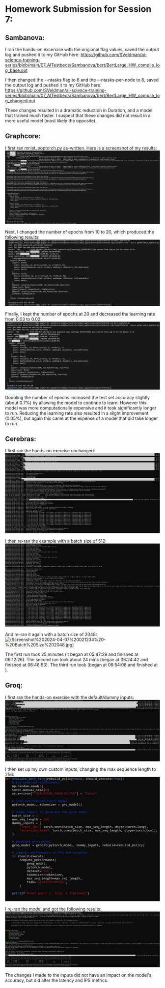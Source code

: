 # Homework Submission for Session 7:

## Sambanova:
I ran the hands-on excercise with the origional flag values, saved the output log and pushed it to my GitHub here:
https://github.com/SVeldman/ai-science-training-series/blob/main/07_AITestbeds/Sambanova/bert/BertLarge_HW_compile_log_base.out

I then changed the --ntasks flag to 8 and the --ntasks-per-node to 8, saved the output log and pushed it to my GitHub here:
https://github.com/SVeldman/ai-science-training-series/blob/main/07_AITestbeds/Sambanova/bert/BertLarge_HW_compile_log_changed.out

These changes resulted in a dramatic reduction in Duration, and a model that trained much faster. I suspect that these changes did not result in a more useful model (most likely the opposite).


## Graphcore:
I first ran mnist_poptorch.py as-written. Here is a screenshot of my results:
![(Screenshot%202024-04-05%20004356%20-%20Original%20Run.jpg)](https://github.com/SVeldman/ai-science-training-series/blob/main/07_AITestbeds/Graphcore/Screenshot%202024-04-05%20004356%20-%20Original%20Run.jpg)

Next, I changed the number of epochs from 10 to 20, which produced the following results:
![(Screenshot%202024-04-05%20010744%20-%20Increased%20Epochs%20to%2020.jpg)](https://github.com/SVeldman/ai-science-training-series/blob/main/07_AITestbeds/Graphcore/Screenshot%202024-04-05%20010744%20-%20Increased%20Epochs%20to%2020.jpg)

Finally, I kept the number of epochs at 20 and decreased the learning rate from 0.03 to 0.02:
![(Screenshot%202024-04-05%20011206%20-%20Decreased%20Learning%20Rate.jpg)](https://github.com/SVeldman/ai-science-training-series/blob/main/07_AITestbeds/Graphcore/Screenshot%202024-04-05%20011206%20-%20Decreased%20Learning%20Rate.jpg)

Doubling the number of epochs increased the test set accuracy slightly (about 0.7%) by allowing the model to continue to learn. However this model was more computationally expensive and it took significantly longer to run. Reducing the learning rate also resulted in a slight improvement (0.05%), but again this came at the expense of a model that did take longer to run.


## Cerebras:
I first ran the hands-on exercise unchanged:
![(Screenshot%202024-04-07%20021234%20-%20Original%20Run.jpg)](https://github.com/SVeldman/ai-science-training-series/blob/main/07_AITestbeds/Cerebras/Screenshot%202024-04-07%20021234%20-%20Original%20Run.jpg)

I then re-ran the example with a batch size of 512:
![(Screenshot%202024-04-057%20024916%20-%20Batch%20Size%20512.jpg)](https://github.com/SVeldman/ai-science-training-series/blob/main/07_AITestbeds/Cerebras/Screenshot%202024-04-07%20024916%20-%20Batch%20Size%20512.jpg)

And re-ran it again with a batch size of 2048:
![(Screenshot%202024-04-07%20021234%20-%20Batch%20Size%202048.jpg)](https://github.com/SVeldman/ai-science-training-series/blob/main/07_AITestbeds/Cerebras/Screenshot%202024-04-07%20004356%20-%20Batch%20Size%202048.jpg)

The first run took 25 minutes (it began at 05:47:29 and finished at 06:12:26). The second run took about 24 mins (began at 06:24:42 and finished at 06:48:53). The third run took (began at 06:54:08 and finished at ).

## Groq:
I first ran the hands-on exercise with the default/dummy inputs:
![(Screenshot%202024-04-07%20002840%20-%20Original%20Run.jpg)](https://github.com/SVeldman/ai-science-training-series/blob/main/07_AITestbeds/Groq/Screenshot%202024-04-07%20002840%20-%20Original%20Run.jpg)

I then set up my own custom inputs, changing the max sequence length to 256:
![(Screenshot%202024-04-07%20004015%20-%20Custom%20Input.jpg)](https://github.com/SVeldman/ai-science-training-series/blob/main/07_AITestbeds/Groq/Screenshot%202024-04-07%20004015%20-%20Custom%20Input.jpg)

I re-ran the model and got the following results:
![(Screenshot%202024-04-07%20011349%20-%20Custom%20Input%20Results.jpg)](https://github.com/SVeldman/ai-science-training-series/blob/main/07_AITestbeds/Groq/Screenshot%202024-04-07%20011349%20-%20Custom%20Input%20Results.jpg)

The changes I made to the inputs did not have an impact on the model's accuracy, but did alter the latency and IPS metrics.